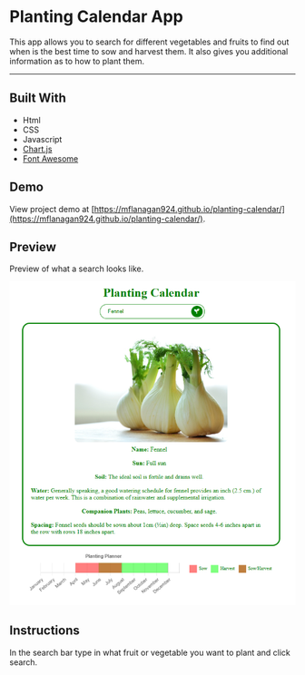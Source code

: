# Planting Calendar App
This app allows you to search for different vegetables and fruits to find out when is the best time to sow and harvest them. It also gives you additional information as to how to plant them.

---

## Built With
* Html
* CSS
* Javascript
* [Chart.js](https://www.chartjs.org/docs/latest/)
* [Font Awesome](https://fontawesome.com/v4/)

## Demo

View project demo at [https://mflanagan924.github.io/planting-calendar/](https://mflanagan924.github.io/planting-calendar/).

## Preview

Preview of what a search looks like.

<img src="images/preview.PNG"></img>

## Instructions

In the search bar type in what fruit or vegetable you want to plant and click search.
